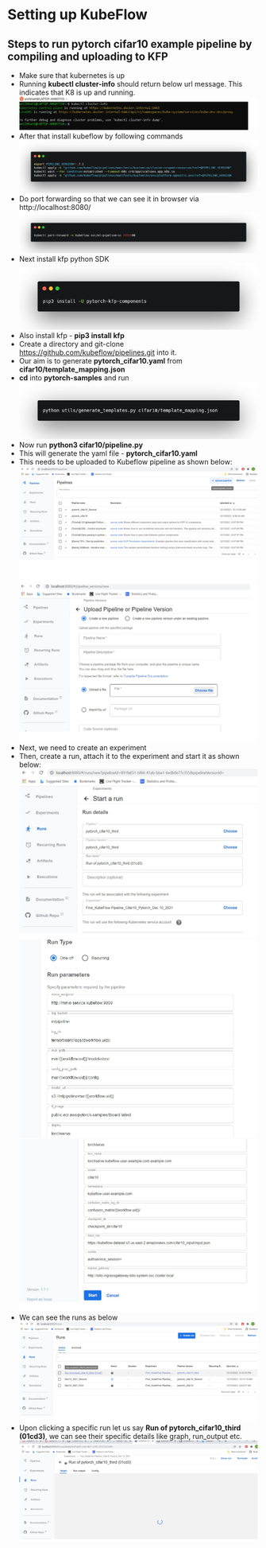 # Setting up KubeFlow 
## Steps to run pytorch cifar10 example pipeline by compiling and uploading to KFP
- Make sure that kubernetes is up
- Running **kubectl cluster-info** should return below url message. This indicates that K8 is up and running.
![k8s_up](k8s_up.jpg)
- After that install kubeflow by following commands
![kubeflow_install](kubeflow_install_commands.jpg)
- Do port forwarding so that we can see it in browser via http://localhost:8080/
![port_forward](port_fwd.jpg)
- Next install kfp python SDK
![kfp_sdk](kfp_install.jpg)
- Also install kfp - **pip3 install kfp**
- Create a directory and git-clone https://github.com/kubeflow/pipelines.git into it.
- Our aim is to generate **pytorch_cifar10.yaml** from **cifar10/template_mapping.json**
- **cd** into **pytorch-samples** and run
![generate](generate_yaml.jpg)
- Now run **python3 cifar10/pipeline.py**
- This will generate the yaml file - **pytorch_cifar10.yaml** 
- This needs to be uploaded to Kubeflow pipeline as shown below:
![Upload_1](upload_pipeline1.jpg)
![Upload_2](upload_pipeline2.jpg)
- Next, we need to create an experiment
- Then, create a run, attach it to the experiment and start it as shown below:
![run_1](run_1.jpg)
![run_2](run_2.jpg)
![run_3](run_3.jpg)
- We can see the runs as below
![run_snap](run_snap.jpg)
- Upon clicking a specific run let us say **Run of pytorch_cifar10_third (01cd3)**, we can see their specific details like graph, run_output etc.
![run_details](run_details.jpg)
